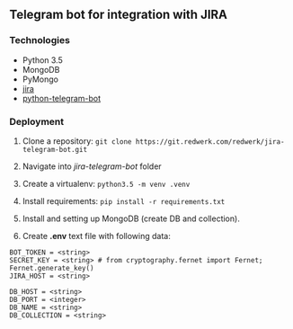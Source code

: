 ## Telegram bot for integration with JIRA

### Technologies
- Python 3.5
- MongoDB
- PyMongo
- [jira](https://github.com/pycontribs/jira)
- [python-telegram-bot](https://github.com/python-telegram-bot/python-telegram-bot)


### Deployment
1. Clone a repository: `git clone https://git.redwerk.com/redwerk/jira-telegram-bot.git`

2. Navigate into *jira-telegram-bot* folder

3. Create a virtualenv: `python3.5 -m venv .venv`

4. Install requirements: `pip install -r requirements.txt`

5. Install and setting up MongoDB (create DB and collection).

6. Create **.env** text file with following data:
```
BOT_TOKEN = <string>
SECRET_KEY = <string> # from cryptography.fernet import Fernet; Fernet.generate_key()
JIRA_HOST = <string>

DB_HOST = <string>
DB_PORT = <integer>
DB_NAME = <string>
DB_COLLECTION = <string>
```
